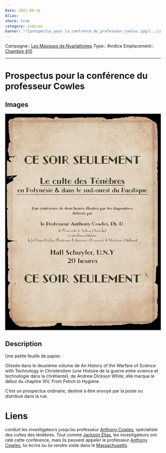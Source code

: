 ```yaml
---
Date: 2021-09-11
Alias:
share: true
category: indices
banner: "![prospectus_pour_la_confrence_du_professeur_cowles.jpg](../images/prospectus_pour_la_confrence_du_professeur_cowles.jpg)"
---
```

Campagne:: [Les Masques de Nyarlathotep](../../Les%20Masques%20de%20Nyarlathotep.md)
Type:: #indice 
Emplacement:: [Chambre 410](../lieu/Chambre%20410.md)

***
# Prospectus pour la conférence du professeur Cowles

## Images

![prospectus_pour_la_confrence_du_professeur_cowles.jpg](../images/prospectus_pour_la_confrence_du_professeur_cowles.jpg)
## Description

Une petite feuille de papier. 

Glissée dans le deuxième volume de An History of the Warfare of Science with Technology in Christendom (une Histoire de la guerre entre science et technologie dans la chrétienté), de Andrew Dickson White, elle marque le début du chapitre XIV, From Fetich to Hygiene. 

C’est un prospectus ordinaire, destiné à être envoyé par la poste ou distribué dans la rue.

# Liens

conduit les investigateurs jusqu’au professeur [Anthony Cowles](../../Anthony%20Cowles.md), spécialiste des cultes des ténèbres. Tout comme [Jackson Elias](../../Jackson%20Elias.md), les investigateurs ont raté cette conférence, mais ils peuvent appeler le professeur [Anthony Cowles](../../Anthony%20Cowles.md), lui écrire ou lui rendre visite dans le [Massachusetts](Massachusetts.md).